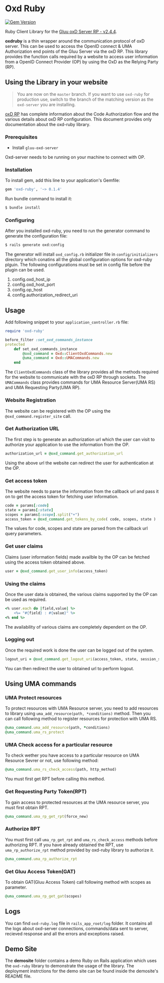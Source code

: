# Oxd Ruby
[![Gem Version](https://badge.fury.io/rb/oxd-ruby.png)](https://badge.fury.io/rb/oxd-ruby)

Ruby Client Library for the [Gluu oxD Server RP - v2.4.4](https://www.gluu.org/docs-oxd/).

**oxdruby** is a thin wrapper around the communication protocol of oxD server. This can be used to access the OpenID connect & UMA Authorization end points of the Gluu Server via the oxD RP. This library provides the function calls required by a website to access user information from a OpenID Connect Provider (OP) by using the OxD as the Relying Party (RP).

## Using the Library in your website

> You are now on the `master` branch. If you want to use `oxd-ruby` for production use, switch to the branch of the matching version as the `oxd-server` you are installing.

[oxD RP](https://www.gluu.org/docs-oxd/) has complete information about the Code Authorization flow and the various details about oxD RP configuration. This document provides only documentation about the oxd-ruby library.

### Prerequisites

* Install `gluu-oxd-server`

Oxd-server needs to be running on your machine to connect with OP.

### Installation

To install gem, add this line to your application's Gemfile:

```ruby
gem 'oxd-ruby', '~> 0.1.4'
```

Run bundle command to install it:

```bash
$ bundle install
```

### Configuring
After you installed oxd-ruby, you need to run the generator command to generate the configuration file:

```bash
$ rails generate oxd:config
```

The generator will install `oxd_config.rb` initializer file in `config/initializers` directory which conatins all the global configuration options for oxd-ruby plguin.
The following configurations must be set in config file before the plugin can be used.

1. config.oxd_host_ip
2. config.oxd_host_port
3. config.op_host
4. config.authorization_redirect_uri


## Usage

Add following snippet to your `application_controller.rb` file:

```ruby
require 'oxd-ruby'

before_filter :set_oxd_commands_instance
protected
	def set_oxd_commands_instance
		@oxd_command = Oxd::ClientOxdCommands.new
		@uma_command = Oxd::UMACommands.new
	end
```

The `ClientOxdCommands` class of the library provides all the methods required for the website to communicate with the oxD RP through sockets.
The `UMACommands` class provides commands for UMA Resource Server(UMA RS) and UMA Requesting Party(UMA RP).

### Website Registration

The website can be registered with the OP using the `@oxd_command.register_site` call.

### Get Authorization URL

The first step is to generate an authorization url which the user can visit to authorize your application to use the information from the OP.

```ruby
authorization_url = @oxd_command.get_authorization_url
```
Using the above url the website can redirect the user for authentication at the OP.

### Get access token

The website needs to parse the information from the callback url and pass it on to get the access token for fetching user information.

```ruby
code = params[:code]
state = params[:state]
scopes = params[:scope].split("+")
access_token = @oxd_command.get_tokens_by_code( code, scopes, state )
```
The values for code, scopes and state are parsed from the callback url query parameters.

### Get user claims

Claims (user information fields) made availble by the OP can be fetched using the access token obtained above.

```ruby
user = @oxd_command.get_user_info(access_token)
```

### Using the claims

Once the user data is obtained, the various claims supported by the OP can be used as required.

```ruby
<% user.each do |field,value| %>
	<%= "#{field} : #{value}" %>
<% end %>
```
The availability of various claims are completely dependent on the OP.

### Logging out

Once the required work is done the user can be logged out of the system.

```ruby
logout_uri = @oxd_command.get_logout_uri(access_token, state, session_state)
```
You can then redirect the user to obtained url to perform logout.

## Using UMA commands

### UMA Protect resources

To protect resources with UMA Resource server, you need to add resources to library using `uma_add_resource(path, *conditions)` method. Then you can call following method to register resources for protection with UMA RS.

```ruby
@uma_command.uma_add_resource(path, *conditions)
@uma_command.uma_rs_protect
```

### UMA Check access for a particular resource
To check wether you have access to a particular resource on UMA Resource Sevrer or not, use following method:

```ruby
@uma_command.uma_rs_check_access(path, http_method)
```
You must first get RPT before calling this method.

### Get Requesting Party Token(RPT)
To gain access to protected resources at the UMA resource server, you must first obtain RPT.

```ruby
@uma_command.uma_rp_get_rpt(force_new)
```

### Authorize RPT
You must first call `uma_rp_get_rpt` and `uma_rs_check_access` methods before authorizing RPT. If you have already obtained the RPT, use `uma_rp_authorize_rpt` method provided by oxd-ruby library to authorize it.

```ruby
@uma_command.uma_rp_authorize_rpt
```

### Get Gluu Access Token(GAT)
To obtain GAT(Gluu Access Token) call following method with scopes as parameter.

```ruby
@uma_command.uma_rp_get_gat(scopes)
```

## Logs
You can find `oxd-ruby.log` file in `rails_app_root/log` folder. It contains all the logs about oxd-server connections, commands/data sent to server, recieved response and all the errors and exceptions raised.

## Demo Site

The **demosite** folder contains a demo Ruby on Rails application which uses the `oxd-ruby` library to demonstrate the usage of the library. The deployment instrctions for the demo site can be found inside the demosite's README file.
